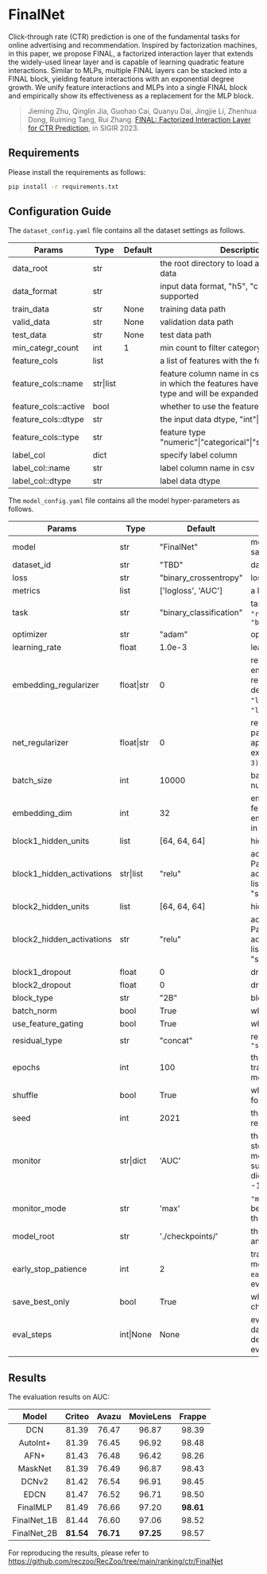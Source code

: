 # FinalNet

Click-through rate (CTR) prediction is one of the fundamental tasks for online advertising and recommendation. Inspired by factorization machines, in this paper, we propose FINAL, a factorized interaction layer that extends the widely-used linear layer and is capable of learning quadratic feature interactions. Similar to MLPs, multiple FINAL layers can be stacked into a FINAL block, yielding feature interactions with an exponential degree growth. We unify feature interactions and MLPs into a single FINAL block and empirically show its effectiveness as a replacement for the MLP block. 

> Jieming Zhu, Qinglin Jia, Guohao Cai, Quanyu Dai, Jingjie Li, Zhenhua Dong, Ruiming Tang, Rui Zhang. [FINAL: Factorized Interaction Layer for CTR Prediction](https://dl.acm.org/doi/10.1145/3539618.3591988), in SIGIR 2023.


## Requirements

Please install the requirements as follows:

```bash
pip install -r requirements.txt
```

## Configuration Guide

  
The `dataset_config.yaml` file contains all the dataset settings as follows.
  
| Params                        | Type | Default | Description                                                                                                                             |
| ----------------------------- | ---- | ------- | --------------------------------------------------------------------------------------------------------------------------------------- |
| data_root                     | str  |         | the root directory to load and save data data                                                                                                          |
| data_format                   | str  |         | input data format, "h5", "csv", or "tfrecord" supported                                                                                 |
| train_data                    | str  | None    | training data path                                                                                                                      |
| valid_data                    | str  | None    | validation data path                                                                                                                    |
| test_data                     | str  | None    | test data path                                                                                                                          |
| min_categr_count              | int  | 1       | min count to filter category features,                                                                                                  |
| feature_cols                  | list |         | a list of features with the following dict keys                                                                                         |
| feature_cols::name            | str\|list  |         | feature column name in csv. A list is allowed in which the features have the same feature type and will be expanded accordingly.                                                                                                               |
| feature_cols::active          | bool |         | whether to use the feature                                                                                                              |
| feature_cols::dtype           | str  |         | the input data dtype, "int"\|"str"                                                                                                       |
| feature_cols::type            | str  |         | feature type "numeric"\|"categorical"\|"sequence"\|"meta"                                                                                  |
| label_col                     | dict |         | specify label column                                                                                                                    |
| label_col::name               | str  |         | label column name in csv                                                                                                                |
| label_col::dtype              | str  |         | label data dtype                                                                                                                        |



The `model_config.yaml` file contains all the model hyper-parameters as follows.
  
| Params                  | Type            | Default                 | Description                                                                                                                                                                                                       |
| ----------------------- | --------------- | ----------------------- | ----------------------------------------------------------------------------------------------------------------------------------------------------------------------------------------------------------------- |
| model                   | str             | "FinalNet"                 | model name,  which should be same with model class name                                                                                                                                                           |
| dataset_id              | str             | "TBD"                   | dataset_id to be determined                                                                                                                                                                                       |
| loss                    | str             | "binary_crossentropy"   | loss function                                                                                                                                                                                                     |
| metrics                 | list            | ['logloss', 'AUC']      | a list of metrics for evaluation                                                                                                                                                                                  |
| task                    | str             | "binary_classification" | task type supported: ```"regression"```, ```"binary_classification"```                                                                                                                                            |
| optimizer               | str             | "adam"                  | optimizer used for training                                                                                                                                                                                       |
| learning_rate           | float           | 1.0e-3                  | learning rate                                                                                                                                                                                                     |
| embedding_regularizer   | float\|str       | 0                       | regularization weight for embedding matrix: L2 regularization is applied by default. Other optional examples: ```"l2(1.e-3)"```, ```"l1(1.e-3)"```, ```"l1_l2(1.e-3, 1.e-3)"```.                                  |
| net_regularizer         | float\|str       | 0                       | regularization weight for network parameters: L2 regularization is applied by default. Other optional examples: ```"l2(1.e-3)"```, ```"l1(1.e-3)"```, ```"l1_l2(1.e-3, 1.e-3)"```.                                |
| batch_size              | int             | 10000                   | batch size, usually a large number for CTR prediction task                                                                                                                                                        |
| embedding_dim           | int             | 32                      | embedding dimension of features. Note that field-wise embedding_dim can be specified in ```feature_specs```.                                                                                                      |
| block1_hidden_units       | list            | [64, 64, 64]          | hidden units of block1                                                                                                                                                                                              |
| block1_hidden_activations | str\|list        | "relu"               | activation function in block1. Particularly, layer-wise activations can be specified as a list, e.g., ["relu",  "leakyrelu", "sigmoid"]                                                                             |
| block2_hidden_units       | list            | [64, 64, 64]          | hidden units of block2                                                                                                                                                                                              |
| block2_hidden_activations | str             | "relu"                | activation function in block2. Particularly, layer-wise activations can be specified as a list, e.g., ["relu", "leakyrelu", "sigmoid"]                                                                              |
| block1_dropout            | float           | 0                       | dropout rate in block1                                                                                                                                                                                              |
| block2_dropout            | float           | 0                       | dropout rate in block2                                                                                                                                                                                              |
| block_type         | str            | "2B"                   | block type: ```"1B"```, ```"2B"```                                                                                                                                                                               |
| batch_norm         | bool            | True                   | whether to use BN                                                                                                                                                                                       |
| use_feature_gating                  | bool            | True                    | whether to use feature gating                                                                                                                                                                                   |
| residual_type         | str            | "concat"                |  residual type in FINAL: ```"concat"```, ```"sum"```                                                                                                                                                          |
| epochs                  | int             | 100                     | the max number of epochs for training, which can early stop via monitor metrics.                                                                                                                                  |
| shuffle                 | bool            | True                    | whether shuffle the data samples for each epoch of training                                                                                                                                                       |
| seed                    | int             | 2021                    | the random seed used for reproducibility                                                                                                                                                                          |
| monitor                 | str\|dict        | 'AUC'                   | the monitor metrics for early stopping. It supports a single metric, e.g., ```"AUC"```. It also supports multiple metrics using a dict, e.g., {"AUC": 2, "logloss": -1} means ```2*AUC - logloss```.              |
| monitor_mode            | str             | 'max'                   | ```"max"``` means that the higher the better, while ```"min"``` denotes that the lower the better.                                                                                                                |
| model_root              | str             | './checkpoints/'        | the dir to save model checkpoints and running logs                                                                                                                                                                |
| early_stop_patience     | int             | 2                       | training is stopped when monitor metric fails to become better for ```early_stop_patience=2```consective evaluation intervals.                                                                                    |
| save_best_only          | bool            | True                    | whether to save the best model checkpoint only                                                                                                                                                                    |
| eval_steps              | int\|None        | None                    | evaluate the model on validation data every ```eval_steps```. By default, ```None``` means evaluation every epoch.                                                                                                |


## Results

The evaluation results on AUC:

|   Model  |   Criteo  |   Avazu   | MovieLens |   Frappe  |
|:--------:|:---------:|:---------:|:---------:|:---------:|
|    DCN   |   81.39   |   76.47   |   96.87   |   98.39   |
| AutoInt+ |   81.39   |   76.45   |   96.92   |   98.48   |
|   AFN+   |   81.43   |   76.48   |   96.42   |   98.26   |
|  MaskNet |   81.39   |   76.49   |   96.87   |   98.43   |
|   DCNv2  |   81.42   |   76.54   |   96.91   |   98.45   |
|   EDCN   |   81.47   |   76.52   |   96.71   |   98.50   |
| FinalMLP |   81.49   |   76.66   |   97.20   | **98.61** |
| FinalNet_1B |   81.44   |   76.60   |   97.06   |   98.52   |
| FinalNet_2B | **81.54** | **76.71** | **97.25** |   98.57   |


For reproducing the results, please refer to https://github.com/reczoo/RecZoo/tree/main/ranking/ctr/FinalNet
